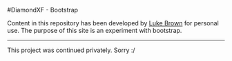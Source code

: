 #DiamondXF - Bootstrap

Content in this repository has been developed by [Luke Brown](http://diamondxf.com) for personal use. The purpose of this site is an experiment with bootstrap.

------------------------

This project was continued privately. Sorry :/
